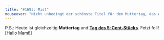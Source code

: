 ```yaml
---
title: "#1693: Mist"
mouseover: "Nicht unbedingt der schönste Titel für den Muttertag, das gebe ich zu."
---
```


P.S.:
Heute ist gleichzeitig <strong>Muttertag</strong> und <a href="http://www.fonflatter.de/kalender"><strong>Tag des 5-Cent-Stücks</strong></a>. Fetzt foll!
[Hallo Mami!]
